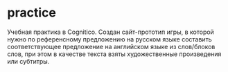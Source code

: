 # practice
Учебная практика в Cognitico. Создан сайт-прототип игры, в которой нужно по референсному предложению на русском языке составить соответствующее предложение на английском языке из слов/блоков слов, при этом в качестве текста взяты художественные произведения или субтитры.
